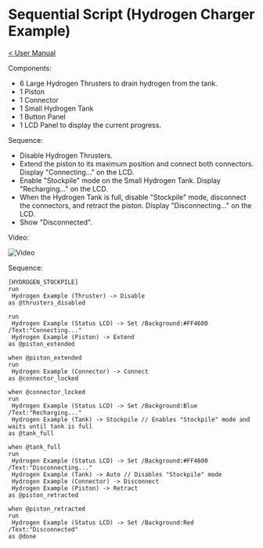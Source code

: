 # Sequential Script (Hydrogen Charger Example)

[< User Manual](README.md)


Components:

- 6 Large Hydrogen Thrusters to drain hydrogen from the tank.
- 1 Piston
- 1 Connector
- 1 Small Hydrogen Tank
- 1 Button Panel
- 1 LCD Panel to display the current progress.


Sequence:

- Disable Hydrogen Thrusters.
- Extend the piston to its maximum position and connect both connectors. Display "Connecting..." on the LCD.
- Enable "Stockpile" mode on the Small Hydrogen Tank. Display "Recharging..." on the LCD.
- When the Hydrogen Tank is full, disable "Stockpile" mode, disconnect the connectors, and retract the piston. Display "Disconnecting..." on the LCD.
- Show "Disconnected".


Video:

![Video](examples_hydrogen_charger_demo.gif)

Sequence: 

```
[HYDROGEN_STOCKPILE]
run
 Hydrogen Example (Thruster) -> Disable
as @thrusters_disabled

run
 Hydrogen Example (Status LCD) -> Set /Background:#FF4600 /Text:"Connecting..."
 Hydrogen Example (Piston) -> Extend
as @piston_extended

when @piston_extended
run
 Hydrogen Example (Connector) -> Connect
as @connector_locked

when @connector_locked
run
 Hydrogen Example (Status LCD) -> Set /Background:Blue /Text:"Recharging..."
 Hydrogen Example (Tank) -> Stockpile // Enables "Stockpile" mode and waits until tank is full
as @tank_full

when @tank_full
run
 Hydrogen Example (Status LCD) -> Set /Background:#FF4600 /Text:"Disconnecting..."
 Hydrogen Example (Tank) -> Auto // Disables "Stockpile" mode
 Hydrogen Example (Connector) -> Disconnect
 Hydrogen Example (Piston) -> Retract
as @piston_retracted

when @piston_retracted
run
 Hydrogen Example (Status LCD) -> Set /Background:Red /Text:"Disconnected"
as @done
```
